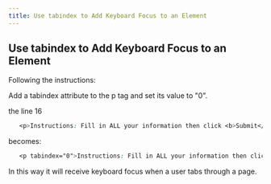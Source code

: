 ```yaml
---
title: Use tabindex to Add Keyboard Focus to an Element
---
```

## Use tabindex to Add Keyboard Focus to an Element

Following the instructions:

Add a tabindex attribute to the p tag and set its value to "0".


 the line 16 
 ```css
    <p>Instructions: Fill in ALL your information then click <b>Submit</b></p>
```

becomes:
 ```css
    <p tabindex="0">Instructions: Fill in ALL your information then click <b>Submit</b></p>
```

In this way it will receive keyboard focus when a user tabs through a page.
